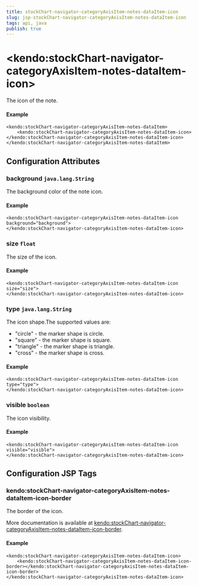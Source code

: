 ```yaml
---
title: stockChart-navigator-categoryAxisItem-notes-dataItem-icon
slug: jsp-stockChart-navigator-categoryAxisItem-notes-dataItem-icon
tags: api, java
publish: true
---
```


# \<kendo:stockChart-navigator-categoryAxisItem-notes-dataItem-icon\>

The icon of the note.

#### Example
    <kendo:stockChart-navigator-categoryAxisItem-notes-dataItem>
        <kendo:stockChart-navigator-categoryAxisItem-notes-dataItem-icon></kendo:stockChart-navigator-categoryAxisItem-notes-dataItem-icon>
    </kendo:stockChart-navigator-categoryAxisItem-notes-dataItem>

## Configuration Attributes

### background `java.lang.String`

The background color of the note icon.

#### Example
    <kendo:stockChart-navigator-categoryAxisItem-notes-dataItem-icon background="background">
    </kendo:stockChart-navigator-categoryAxisItem-notes-dataItem-icon>

### size `float`

The size of the icon.

#### Example
    <kendo:stockChart-navigator-categoryAxisItem-notes-dataItem-icon size="size">
    </kendo:stockChart-navigator-categoryAxisItem-notes-dataItem-icon>

### type `java.lang.String`

The icon shape.The supported values are:
* "circle" - the marker shape is circle.
* "square" - the marker shape is square.
* "triangle" - the marker shape is triangle.
* "cross" - the marker shape is cross.

#### Example
    <kendo:stockChart-navigator-categoryAxisItem-notes-dataItem-icon type="type">
    </kendo:stockChart-navigator-categoryAxisItem-notes-dataItem-icon>

### visible `boolean`

The icon visibility.

#### Example
    <kendo:stockChart-navigator-categoryAxisItem-notes-dataItem-icon visible="visible">
    </kendo:stockChart-navigator-categoryAxisItem-notes-dataItem-icon>


##  Configuration JSP Tags

### kendo:stockChart-navigator-categoryAxisItem-notes-dataItem-icon-border

The border of the icon.

More documentation is available at [kendo:stockChart-navigator-categoryAxisItem-notes-dataItem-icon-border](stockchart/navigator-categoryaxisitem-notes-dataitem-icon-border).

#### Example

    <kendo:stockChart-navigator-categoryAxisItem-notes-dataItem-icon>
        <kendo:stockChart-navigator-categoryAxisItem-notes-dataItem-icon-border></kendo:stockChart-navigator-categoryAxisItem-notes-dataItem-icon-border>
    </kendo:stockChart-navigator-categoryAxisItem-notes-dataItem-icon>

 
